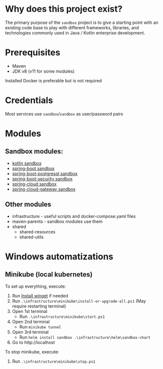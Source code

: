 # Why does this project exist?

The primary purpose of the `sandbox` project is to give a starting point with an existing code base to play with different
frameworks, libraries, and technologies commonly used in Java / Kotlin enterprise development.

# Prerequisites

* Maven
* JDK v8 (v11 for some modules)

Installed Docker is preferable but is not required 

# Credentials

Most services use `sandbox`/`sandbox` as user/password pairs

# Modules
## Sandbox modules:
* [kotlin sandbox](sandboxes/kotlin)
* [spring-boot sandbox](sandboxes/spring-boot)
* [spring-boot-postgresql sandbox](sandboxes/spring-boot-postgresql)
* [spring-boot-security sandbox](sandboxes/spring-boot-security)
* [spring-cloud sandbox](sandboxes/spring-cloud)
* [spring-cloud-gateway sandbox](sandboxes/spring-cloud-gateway)
  
## Other modules
* infrastructure - useful scripts and docker-compose.yaml files
* maven-parents - sandbox modules use them
* shared
    * shared-resources
    * shared-utils

# Windows automatizations
## Minikube (local kubernetes)

To set up everything, execute:
1. Run [Install winget](https://docs.microsoft.com/en-us/windows/package-manager/winget/) if needed
2. Run `.\infrastructure\minikube\install-or-upgrade-all.ps1` (May require restarting terminal)
3. Open 1st terminal
   * Run `.\infrastructure\minikube\start.ps1`
4. Open 2nd terminal
   * Run `minikube tunnel`
5. Open 3rd terminal
   * Run `helm install sandbox .\infrastructure\helm\sandbox-chart`
6. Go to http://localhost

To stop minikube, execute: 
1. Run `.\infrastructure\minikube\stop.ps1`

